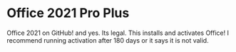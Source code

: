 # Office 2021 Pro Plus
Office 2021 on GitHub! and yes. Its legal.
This installs and activates Office!
I recommend running activation after 180 days or it says it is not valid.
